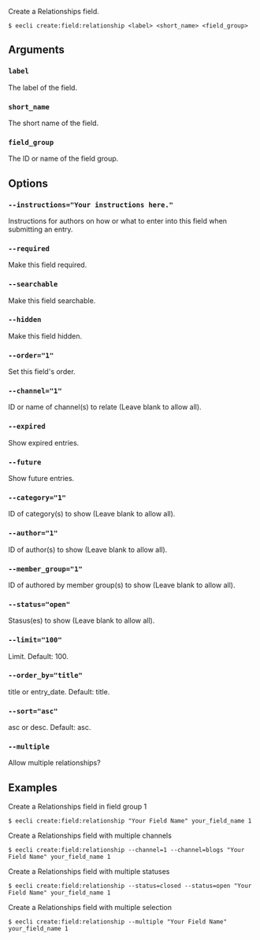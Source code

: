 Create a Relationships field.

```
$ eecli create:field:relationship <label> <short_name> <field_group>
```

## Arguments

### `label`

The label of the field.

### `short_name`

The short name of the field.

### `field_group`

The ID or name of the field group.

## Options

### `--instructions="Your instructions here."`

Instructions for authors on how or what to enter into this field when submitting an entry.

### `--required`

Make this field required.

### `--searchable`

Make this field searchable.

### `--hidden`

Make this field hidden.

### `--order="1"`

Set this field's order.

### `--channel="1"`

ID or name of channel(s) to relate (Leave blank to allow all).

### `--expired`

Show expired entries.

### `--future`

Show future entries.

### `--category="1"`

ID of category(s) to show (Leave blank to allow all).

### `--author="1"`

ID of author(s) to show (Leave blank to allow all).

### `--member_group="1"`

ID of authored by member group(s) to show (Leave blank to allow all).

### `--status="open"`

Stasus(es) to show (Leave blank to allow all).

### `--limit="100"`

Limit. Default: 100.

### `--order_by="title"`

title or entry_date. Default: title.

### `--sort="asc"`

asc or desc. Default: asc.

### `--multiple`

Allow multiple relationships?

## Examples

Create a Relationships field in field group 1

```
$ eecli create:field:relationship "Your Field Name" your_field_name 1
```

Create a Relationships field with multiple channels

```
$ eecli create:field:relationship --channel=1 --channel=blogs "Your Field Name" your_field_name 1
```

Create a Relationships field with multiple statuses

```
$ eecli create:field:relationship --status=closed --status=open "Your Field Name" your_field_name 1
```

Create a Relationships field with multiple selection

```
$ eecli create:field:relationship --multiple "Your Field Name" your_field_name 1
```